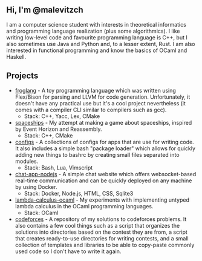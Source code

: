 ## Hi, I'm @malevitzch
I am a computer science student with interests in theoretical informatics and programming language realization (plus some algorithmics).
I like writing low-level code and favourite programming language is C++, but I also sometimes use Java and Python and, to a lesser extent, Rust. I am also interested in functional programming and know the basics of OCaml and Haskell.

## Projects
- [froglang](https://github.com/malevitzch/froglang) - A toy programming language which was written using Flex/Bison for parsing and LLVM for code generation. Unfortunately, it doesn't have any practical use but it's a cool project nevertheless (it comes with a compiler CLI similar to compilers such as gcc).
  - Stack: C++, Yacc, Lex, CMake
- [spaceships](https://github.com/malevitzch/spaceships) - My attempt at making a game about spaceships, inspired by Event Horizon and Reassembly.
  - Stack: C++, CMake
- [configs](https://github.com/malevitzch/configs) - A collections of configs for apps that are use for writing code. It also includes a simple bash "package loader" which allows for quickly adding new things to bashrc by creating small files separated into modules.
  - Stack: Bash, Lua, Vimscript
- [chat-app-nodejs](https://github.com/malevitzch/chat-app-nodejs) - A simple chat website which offers websocket-based real-time communication and can be quickly deployed on any machine by using Docker.
  - Stack: Docker, Node.js, HTML, CSS, Sqlite3
- [lambda-calculus-ocaml](https://github.com/malevitzch/lambda-calculus-ocaml) - My experiments with implementing untyped lambda calculus in the OCaml programming languages.
  - Stack: OCaml
- [codeforces](https://github.com/malevitzch/codeforces) - A repository of my solutions to codeforces problems. It also contains a few cool things such as a script that organizes the solutions into directories based on the contest they are from, a script that creates ready-to-use directories for writing contests, and a small collection of templates and libraries to be able to copy-paste commonly used code so I don't have to write it again.
